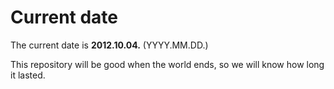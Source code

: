 # Current date

The current date is **2012.10.04.** (YYYY.MM.DD.)

This repository will be good when the world ends, so we will know how long it lasted.